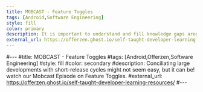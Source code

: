 ```yaml
---
title: MOBCAST - Feature Toggles
tags: [Android,Software Engineering]
style: fill
color: primary
description: It is important to understand and fill knowledge gaps around missing software principles.
external_url: https://offerzen.ghost.io/self-taught-developer-learning-resources/
---
```


#---
#title: MOBCAST - Feature Toggles
#tags: [Android,Offerzen,Software Engineering]
#style: fill
#color: secondary
#description: Conciliating large developments with short-release cycles might not seem easy, but it can be! watch our Mobcast Episode on Feature Toggles.
#external_url: https://offerzen.ghost.io/self-taught-developer-learning-resources/
#---
